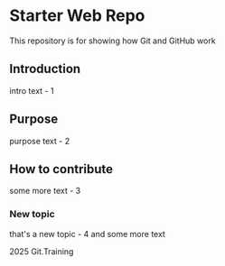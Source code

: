 # Starter Web Repo

This repository is for showing how Git and GitHub work

## Introduction

intro text - 1

## Purpose

purpose text - 2

## How to contribute

some more text - 3

### New topic

that's a new topic - 4
and some more text

2025 Git.Training
